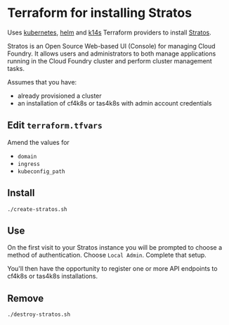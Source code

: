 # Terraform for installing Stratos

Uses [kubernetes](https://www.terraform.io/docs/providers/kubernetes/index.html), [helm](https://www.terraform.io/docs/providers/helm/index.html) and [k14s](https://github.com/k14s/terraform-provider-k14s) Terraform providers to install [Stratos](https://github.com/cloudfoundry/stratos/blob/master/deploy/kubernetes/console/README.md).

Stratos is an Open Source Web-based UI (Console) for managing Cloud Foundry. It allows users and administrators to both manage applications running in the Cloud Foundry cluster and perform cluster management tasks.

Assumes that you have:

* already provisioned a cluster
* an installation of cf4k8s or tas4k8s with admin account credentials


## Edit `terraform.tfvars`

Amend the values for

* `domain`
* `ingress`
* `kubeconfig_path`

## Install

```
./create-stratos.sh
```

## Use

On the first visit to your Stratos instance you will be prompted to choose a method of authentication.  Choose `Local Admin`.  Complete that setup.

You'll then have the opportunity to register one or more API endpoints to cf4k8s or tas4k8s installations.

## Remove

```
./destroy-stratos.sh
```
